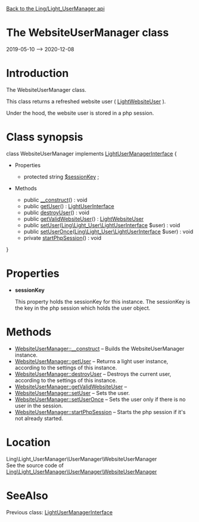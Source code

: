 [Back to the Ling/Light_UserManager api](https://github.com/lingtalfi/Light_UserManager/blob/master/doc/api/Ling/Light_UserManager.md)



The WebsiteUserManager class
================
2019-05-10 --> 2020-12-08






Introduction
============

The WebsiteUserManager class.

This class returns a refreshed website user ( [LightWebsiteUser](https://github.com/lingtalfi/Light_User/blob/master/doc/api/Ling/Light_User/LightWebsiteUser.md) ).

Under the hood, the website user is stored in a php session.



Class synopsis
==============


class <span class="pl-k">WebsiteUserManager</span> implements [LightUserManagerInterface](https://github.com/lingtalfi/Light_UserManager/blob/master/doc/api/Ling/Light_UserManager/UserManager/LightUserManagerInterface.md) {

- Properties
    - protected string [$sessionKey](#property-sessionKey) ;

- Methods
    - public [__construct](https://github.com/lingtalfi/Light_UserManager/blob/master/doc/api/Ling/Light_UserManager/UserManager/WebsiteUserManager/__construct.md)() : void
    - public [getUser](https://github.com/lingtalfi/Light_UserManager/blob/master/doc/api/Ling/Light_UserManager/UserManager/WebsiteUserManager/getUser.md)() : [LightUserInterface](https://github.com/lingtalfi/Light_User/blob/master/doc/api/Ling/Light_User/LightUserInterface.md)
    - public [destroyUser](https://github.com/lingtalfi/Light_UserManager/blob/master/doc/api/Ling/Light_UserManager/UserManager/WebsiteUserManager/destroyUser.md)() : void
    - public [getValidWebsiteUser](https://github.com/lingtalfi/Light_UserManager/blob/master/doc/api/Ling/Light_UserManager/UserManager/WebsiteUserManager/getValidWebsiteUser.md)() : [LightWebsiteUser](https://github.com/lingtalfi/Light_User/blob/master/doc/api/Ling/Light_User/LightWebsiteUser.md)
    - public [setUser](https://github.com/lingtalfi/Light_UserManager/blob/master/doc/api/Ling/Light_UserManager/UserManager/WebsiteUserManager/setUser.md)([Ling\Light_User\LightUserInterface](https://github.com/lingtalfi/Light_User/blob/master/doc/api/Ling/Light_User/LightUserInterface.md) $user) : void
    - public [setUserOnce](https://github.com/lingtalfi/Light_UserManager/blob/master/doc/api/Ling/Light_UserManager/UserManager/WebsiteUserManager/setUserOnce.md)([Ling\Light_User\LightUserInterface](https://github.com/lingtalfi/Light_User/blob/master/doc/api/Ling/Light_User/LightUserInterface.md) $user) : void
    - private [startPhpSession](https://github.com/lingtalfi/Light_UserManager/blob/master/doc/api/Ling/Light_UserManager/UserManager/WebsiteUserManager/startPhpSession.md)() : void

}




Properties
=============

- <span id="property-sessionKey"><b>sessionKey</b></span>

    This property holds the sessionKey for this instance.
    The sessionKey is the key in the php session which holds
    the user object.
    
    



Methods
==============

- [WebsiteUserManager::__construct](https://github.com/lingtalfi/Light_UserManager/blob/master/doc/api/Ling/Light_UserManager/UserManager/WebsiteUserManager/__construct.md) &ndash; Builds the WebsiteUserManager instance.
- [WebsiteUserManager::getUser](https://github.com/lingtalfi/Light_UserManager/blob/master/doc/api/Ling/Light_UserManager/UserManager/WebsiteUserManager/getUser.md) &ndash; Returns a light user instance, according to the settings of this instance.
- [WebsiteUserManager::destroyUser](https://github.com/lingtalfi/Light_UserManager/blob/master/doc/api/Ling/Light_UserManager/UserManager/WebsiteUserManager/destroyUser.md) &ndash; Destroys the current user, according to the settings of this instance.
- [WebsiteUserManager::getValidWebsiteUser](https://github.com/lingtalfi/Light_UserManager/blob/master/doc/api/Ling/Light_UserManager/UserManager/WebsiteUserManager/getValidWebsiteUser.md) &ndash; 
- [WebsiteUserManager::setUser](https://github.com/lingtalfi/Light_UserManager/blob/master/doc/api/Ling/Light_UserManager/UserManager/WebsiteUserManager/setUser.md) &ndash; Sets the user.
- [WebsiteUserManager::setUserOnce](https://github.com/lingtalfi/Light_UserManager/blob/master/doc/api/Ling/Light_UserManager/UserManager/WebsiteUserManager/setUserOnce.md) &ndash; Sets the user only if there is no user in the session.
- [WebsiteUserManager::startPhpSession](https://github.com/lingtalfi/Light_UserManager/blob/master/doc/api/Ling/Light_UserManager/UserManager/WebsiteUserManager/startPhpSession.md) &ndash; Starts the php session if it's not already started.





Location
=============
Ling\Light_UserManager\UserManager\WebsiteUserManager<br>
See the source code of [Ling\Light_UserManager\UserManager\WebsiteUserManager](https://github.com/lingtalfi/Light_UserManager/blob/master/UserManager/WebsiteUserManager.php)



SeeAlso
==============
Previous class: [LightUserManagerInterface](https://github.com/lingtalfi/Light_UserManager/blob/master/doc/api/Ling/Light_UserManager/UserManager/LightUserManagerInterface.md)<br>
